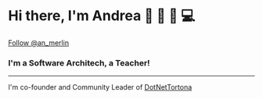# Hi there, I'm Andrea 👋 :pizza: :beer: :computer: 

<a class="twitter-follow-button" href="https://twitter.com/an_merlin">Follow @an_merlin</a>

### I'm a Software Architech, a Teacher!

---

I'm co-founder and Community Leader of   [DotNetTortona](https://dotnettortona.net)

<!--
**amerlin/amerlin** is a ✨ _special_ ✨ repository because its `README.md` (this file) appears on your GitHub profile.

Here are some ideas to get you started:

- 🔭 I’m currently working on ...
- 🌱 I’m currently learning ...
- 👯 I’m looking to collaborate on ...
- 🤔 I’m looking for help with ...
- 💬 Ask me about ...
- 📫 How to reach me: ...
- 😄 Pronouns: ...
- ⚡ Fun fact: ...
-->
